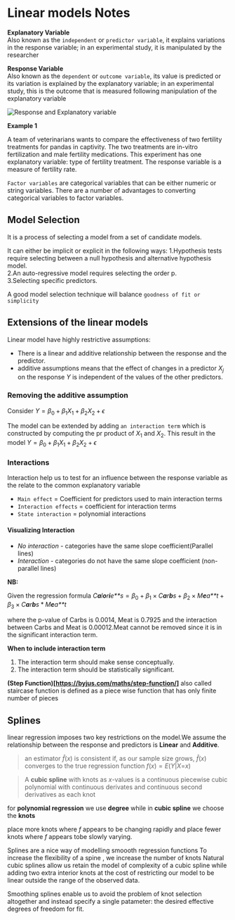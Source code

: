 Linear models Notes
================

**Explanatory Variable**  
Also known as the `independent` or `predictor variable`, it explains
variations in the response variable; in an experimental study, it is
manipulated by the researcher

**Response Variable**  
Also known as the `dependent` or `outcome variable`, its value is
predicted or its variation is explained by the explanatory variable; in
an experimental study, this is the outcome that is measured following
manipulation of the explanatory variable

![Response and Explanatory
variable](https://images.deepai.org/django-summernote/2019-06-18/fe2a668a-625f-431f-9472-e177d594ba2c.png)

**Example 1**

A team of veterinarians wants to compare the effectiveness of two
fertility treatments for pandas in captivity. The two treatments are
in-vitro fertilization and male fertility medications. This experiment
has one explanatory variable: type of fertility treatment. The response
variable is a measure of fertility rate.

`Factor variables` are categorical variables that can be either numeric
or string variables. There are a number of advantages to converting
categorical variables to factor variables.

## Model Selection

It is a process of selecting a model from a set of candidate models.

It can either be implicit or explicit in the following ways:
1.Hypothesis tests require selecting between a null hypothesis and
alternative hypothesis model.  
2.An auto-regressive model requires selecting the order p.  
3.Selecting specific predictors.

A good model selection technique will balance
`goodness of fit or simplicity`

## Extensions of the linear models

Linear model have highly restrictive assumptions:

-   There is a linear and additive relationship between the response and
    the predictor.  
-   additive assumptions means that the effect of changes in a predictor
    *X*<sub>*j*</sub> on the response *Y* is independent of the values
    of the other predictors.

### Removing the additive assumption

Consider
*Y* = *β*<sub>0</sub> + *β*<sub>1</sub>*X*<sub>1</sub> + *β*<sub>2</sub>*X*<sub>2</sub> + *ϵ*

The model can be extended by adding `an interaction term` which is
constructed by computing the pr product of *X*<sub>1</sub> and
*X*<sub>2</sub>. This result in the model
*Y* = *β*<sub>0</sub> + *β*<sub>1</sub>*X*<sub>1</sub> + *β*<sub>2</sub>*X*<sub>2</sub> + *ϵ*

### Interactions

Interaction help us to test for an influence between the response
variable as the relate to the common explanatory variable

-   `Main effect` = Coefficient for predictors used to main interaction
    terms
-   `Interaction effects` = coefficient for interaction terms
-   `State interaction` = polynomial interactions

#### Visualizing Interaction

-   *No interaction* - categories have the same slope
    coefficient(Parallel lines)
-   *Interaction -* categories do not have the same slope coefficient
    (non-parallel lines)

**NB:**

Given the regression formula
*C**a**l**o**r**i**e**s* = *β*<sub>0</sub> + *β*<sub>1</sub> × *C**a**r**b**s* + *β*<sub>2</sub> × *M**e**a**t* + *β*<sub>3</sub> × *C**a**r**b**s* \* *M**e**a**t*

where the p-value of Carbs is 0.0014, Meat is 0.7925 and the interaction
between Carbs and Meat is 0.00012.Meat cannot be removed since it is in
the significant interaction term.

**When to include interaction term**

1.  The interaction term should make sense conceptually.
2.  The interaction term should be statistically significant.

**(Step Function)\[<https://byjus.com/maths/step-function/>\]** also
called staircase function is defined as a piece wise function that has
only finite number of pieces

## Splines

linear regression imposes two key restrictions on the model.We assume
the relationship between the response and predictors is **Linear** and
**Additive**.

> an estimator *f̂*(*x*) is consistent if, as our sample size grows,
> *f̂*(*x*) converges to the true regression function
> *f*(*x*) = *E*(*Y*\|*X*=*x*)

> A **cubic spline** with knots as *x*-values is a continuous piecewise
> cubic polynomial with continuous derivates and continuous second
> derivatives as each knot

for **polynomial regression** we use **degree** while in **cubic
spline** we choose the **knots**

place more knots where *f* appears to be changing rapidly and place
fewer knots where *f* appears tobe slowly varying.

Splines are a nice way of modelling smoooth regression functions To
increase the flexibility of a spine , we increase the number of knots
Natural cubic splines allow us retain the model of complexity of a cubic
spline while adding two extra interior knots at the cost of restricting
our model to be linear outside the range of the observed data.

Smoothing splines enable us to avoid the problem of knot selection
altogether and instead specify a single patameter: the desired effective
degrees of freedom for fit.
